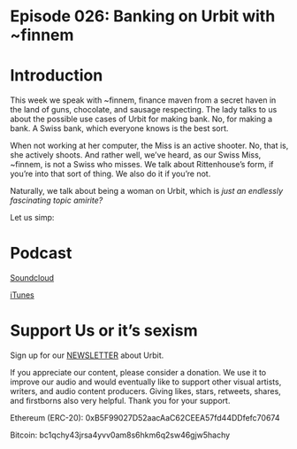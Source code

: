 # Episode 026: Banking on Urbit with ~finnem

# Introduction

This week we speak with ~finnem, finance maven from a secret haven in the land of guns, chocolate, and sausage respecting. The lady talks to us about the possible use cases of Urbit for making bank. No, for making a bank. A Swiss bank, which everyone knows is the best sort.

When not working at her computer, the Miss is an active shooter. No, that is, she actively shoots. And rather well, we’ve heard, as our Swiss Miss, ~finnem, is not a Swiss who misses. We talk about Rittenhouse’s form, if you’re into that sort of thing. We also do it if you’re not.

Naturally, we talk about being a woman on Urbit, which is _just an endlessly fascinating topic amirite?_

Let us simp:

# Podcast

[Soundcloud](https://soundcloud.com/user-628294386/banking-on-urbit-with-finnem)

[iTunes](https://podcasts.apple.com/us/podcast/banking-on-urbit-with-finnem/id1539596322?i=1000544909860)

# Support Us or it’s sexism

Sign up for our [NEWSLETTER](https://cdn.forms-content.sg-form.com/5e64c0eb-5bd5-11ec-b56c-f638a9cb6ec3) about Urbit.

If you appreciate our content, please consider a donation. We use it to improve our audio and would eventually like to support other visual artists, writers, and audio content producers. Giving likes, stars, retweets, shares, and firstborns also very helpful. Thank you for your support.

Ethereum (ERC-20):
0xB5F99027D52aacAaC62CEEA57fd44DDfefc70674

Bitcoin:
bc1qchy43jrsa4yvv0am8s6hkm6q2sw46gjw5hachy
